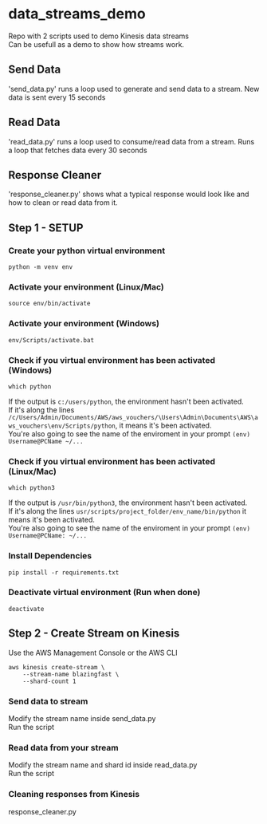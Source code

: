 # data_streams_demo
Repo with 2 scripts used to demo Kinesis data streams  
Can be usefull as a demo to show how streams work.

## Send Data
'send_data.py' runs a loop used to generate and send data to a stream.
New data is sent every 15 seconds

## Read Data
'read_data.py' runs a loop used to consume/read data from a stream.
Runs a loop that fetches data every 30 seconds

## Response Cleaner
'response_cleaner.py' shows what a typical response would look like and how to clean or read data from it.


## Step 1 - SETUP
### Create your python virtual environment
```
python -m venv env
```

### Activate your environment (Linux/Mac)
```
source env/bin/activate
```

### Activate your environment (Windows)
```
env/Scripts/activate.bat
```

### Check if you virtual environment has been activated (Windows)
```
which python
```
If the output is `c:/users/python`, the environment hasn't been activated.  
If it's along the lines `/c/Users/Admin/Documents/AWS/aws_vouchers/\Users\Admin\Documents\AWS\aws_vouchers\env/Scripts/python`,  it means it's been activated.  
You're also going to see the name of the enviroment in your prompt `(env) Username@PCName ~/...`  

### Check if you virtual environment has been activated (Linux/Mac)
```
which python3
```
If the output is `/usr/bin/python3`, the environment hasn't been activated.  
If it's along the lines `usr/scripts/project_folder/env_name/bin/python` it means it's been activated.  
You're also going to see the name of the enviroment in your prompt `(env) Username@PCName: ~/...`  

### Install Dependencies
```
pip install -r requirements.txt
```

### Deactivate virtual environment (Run when done)
```
deactivate
```

## Step 2 - Create Stream on Kinesis
Use the AWS Management Console or the AWS CLI
```
aws kinesis create-stream \
    --stream-name blazingfast \
    --shard-count 1
```

### Send data to stream
Modify the stream name inside send_data.py  
Run the script


### Read data from your stream
Modify the stream name and shard id inside read_data.py  
Run the script

### Cleaning responses from Kinesis
response_cleaner.py
